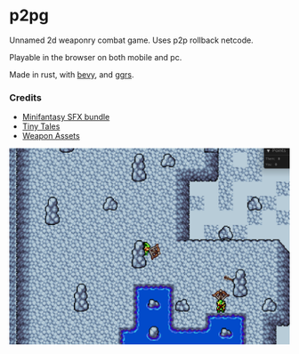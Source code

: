 # p2pg

Unnamed 2d weaponry combat game. Uses p2p rollback netcode.

Playable in the browser on both mobile and pc.

Made in rust, with [bevy](bevyengine.org/), and [ggrs](https://github.com/gschup/ggrs/).

### Credits

- [Minifantasy SFX bundle](https://itch.io/s/79857/minifantasy-sfx-bundle)
- [Tiny Tales](https://megatiles.itch.io/tiny-tales-overworld-2d-tileset-asset-pack)
- [Weapon Assets](https://dantepixels.itch.io/weapons-asset-16x16)

![screenshot](assets/screenshot.png)